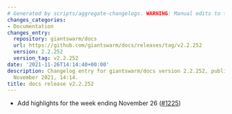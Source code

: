 ```yaml
---
# Generated by scripts/aggregate-changelogs. WARNING: Manual edits to this files will be overwritten.
changes_categories:
- Documentation
changes_entry:
  repository: giantswarm/docs
  url: https://github.com/giantswarm/docs/releases/tag/v2.2.252
  version: 2.2.252
  version_tag: v2.2.252
date: '2021-11-26T14:14:40+00:00'
description: Changelog entry for giantswarm/docs version 2.2.252, published on 26
  November 2021, 14:14.
title: docs release v2.2.252
---
```


- Add highlights for the week ending November 26 ([#1225](https://github.com/giantswarm/docs/pull/1225))
